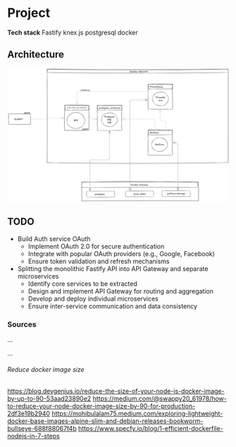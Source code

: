 # Project



**Tech stack**
Fastify
knex.js
postgresql
docker



## Architecture

![alt text](trello-clone.excalidraw-1.png)


## TODO
* Build Auth service OAuth
    * Implement OAuth 2.0 for secure authentication
    * Integrate with popular OAuth providers (e.g., Google, Facebook)
    * Ensure token validation and refresh mechanisms
* Splitting the monolithic Fastify API into API Gateway and separate microservices
    * Identify core services to be extracted
    * Design and implement API Gateway for routing and aggregation
    * Develop and deploy individual microservices
    * Ensure inter-service communication and data consistency



### Sources
...

...

###### Reduce docker image size
https://blog.devgenius.io/reduce-the-size-of-your-node-js-docker-image-by-up-to-90-53aad23890e2
https://medium.com/@swappy20_61978/how-to-reduce-your-node-docker-image-size-by-90-for-production-2df3e19b2940
https://mohibulalam75.medium.com/exploring-lightweight-docker-base-images-alpine-slim-and-debian-releases-bookworm-bullseye-688f88067f4b
https://www.specfy.io/blog/1-efficient-dockerfile-nodejs-in-7-steps